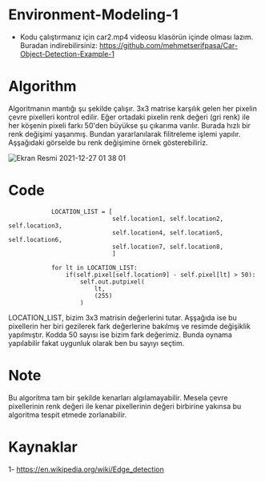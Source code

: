 # Environment-Modeling-1
* Kodu çalıştırmanız için car2.mp4 videosu klasörün içinde olması lazım. Buradan indirebilirsiniz: https://github.com/mehmetserifpasa/Car-Object-Detection-Example-1

# Algorithm
Algoritmanın mantığı şu şekilde çalışır. 3x3 matrise karşılık gelen her pixelin çevre pixelleri kontrol edilir. Eğer 
ortadaki pixelin renk değeri (gri renk) ile her köşenin pixeli farkı 50'den büyükse şu çıkarıma varılır. Burada hızlı bir 
renk değişimi yaşanmış. Bundan yararlanılarak filitreleme işlemi yapılır. Aşşağıdaki görselde bu renk değişimine örnek
gösterebiliriz.

![Ekran Resmi 2021-12-27 01 38 01](https://user-images.githubusercontent.com/25556230/147421579-5e4bf91a-228e-4f4b-9886-add2ccb17006.png)


# Code
```
            LOCATION_LIST = [
                             self.location1, self.location2, self.location3,
                             self.location4, self.location5, self.location6,
                             self.location7, self.location8,
                             ]

            for lt in LOCATION_LIST:
                if(self.pixel[self.location9] - self.pixel[lt] > 50):
                    self.out.putpixel(
                        lt,
                        (255)
                    )
```
LOCATION_LIST, bizim 3x3 matrisin değerlerini tutar. Aşşağıda ise bu pixellerin her biri gezilerek fark değerlerine
bakılmış ve resimde değişiklik yapılmıştır. Kodda 50 sayısı ise bizim fark değerimiz. Bunda oynama yapılabilir fakat
uygunluk olarak ben bu sayıyı seçtim.

# Note
Bu algoritma tam bir şekilde kenarları algılamayabilir. Mesela çevre pixellerinin renk değeri ile kenar pixellerinin değeri
birbirine yakınsa bu algoritma tespit etmede zorlanabilir.

# Kaynaklar
1- https://en.wikipedia.org/wiki/Edge_detection
